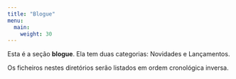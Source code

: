 ```yaml
---
title: "Blogue"
menu:
  main:
    weight: 30
---
```



Esta é a seção **blogue**. Ela tem duas categorias: Novidades e Lançamentos.

Os ficheiros nestes diretórios serão listados em ordem cronológica inversa.

